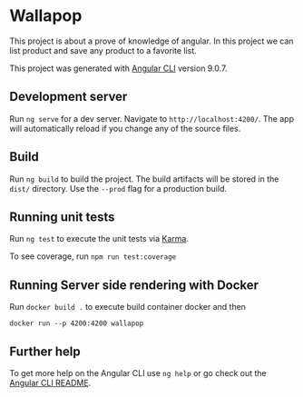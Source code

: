# Wallapop

This project is about a prove of knowledge of angular. In this project we can list product and save any product to a favorite list.

This project was generated with [Angular CLI](https://github.com/angular/angular-cli) version 9.0.7.

## Development server

Run `ng serve` for a dev server. Navigate to `http://localhost:4200/`. The app will automatically reload if you change any of the source files.

## Build

Run `ng build` to build the project. The build artifacts will be stored in the `dist/` directory. Use the `--prod` flag for a production build.

## Running unit tests

Run `ng test` to execute the unit tests via [Karma](https://karma-runner.github.io).

To see coverage, run `npm run test:coverage`

## Running Server side rendering with Docker

Run `docker build .` to execute build container docker and then

`docker run --p 4200:4200 wallapop `

## Further help

To get more help on the Angular CLI use `ng help` or go check out the [Angular CLI README](https://github.com/angular/angular-cli/blob/master/README.md).
